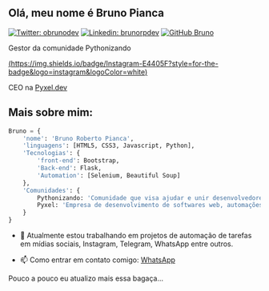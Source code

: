 ## Olá, meu nome é Bruno Pianca

[![Twitter: obrunodev](https://img.shields.io/twitter/follow/obrunodev?style=social)](https://twitter.com/obrunodev)
[![Linkedin: brunorpdev](https://img.shields.io/badge/-brunorpdev-blue?style=flat-square&logo=Linkedin&logoColor=white&link=https://www.linkedin.com/in/brunorpdev/)](https://www.linkedin.com/in/brunorpdev/)
[![GitHub Bruno](https://img.shields.io/github/followers/obrunodev?label=follow&style=social)](https://github.com/obrunodev)

Gestor da comunidade Pythonizando

[(https://img.shields.io/badge/Instagram-E4405F?style=for-the-badge&logo=instagram&logoColor=white)](https://instagram.com/pythonizando)

CEO na [Pyxel.dev](https://www.instagram.com/pyxel.dev/)

## Mais sobre mim:

```python
Bruno = {
    'nome': 'Bruno Roberto Pianca',
    'linguagens': [HTML5, CSS3, Javascript, Python],
    'Tecnologias': {
        'front-end': Bootstrap,
        'Back-end': Flask,
        'Automation': [Selenium, Beautiful Soup]
    },
    'Comunidades': {
        Pythonizando: 'Comunidade que visa ajudar e unir desenvolvedores no Brasil e no mundo em busca de networking e compartilhar conhecimento.',
        Pyxel: 'Empresa de desenvolvimento de softwares web, automações e BOTs.'
    }
}
```

- 🔭 Atualmente estou trabalhando em projetos de automação de tarefas em mídias sociais, Instagram, Telegram, WhatsApp entre outros.

- 📫 Como entrar em contato comigo: [WhatsApp](whats.link/obrunozap)

Pouco a pouco eu atualizo mais essa bagaça...
